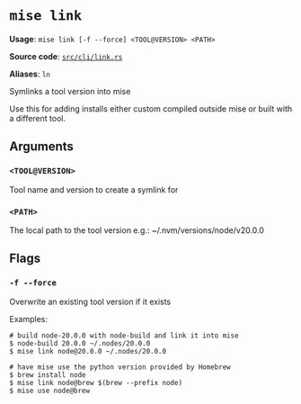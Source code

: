 # `mise link`

**Usage**: `mise link [-f --force] <TOOL@VERSION> <PATH>`

**Source code**: [`src/cli/link.rs`](https://github.com/jdx/mise/blob/main/src/cli/link.rs)

**Aliases**: `ln`

Symlinks a tool version into mise

Use this for adding installs either custom compiled outside mise or built with a different tool.

## Arguments

### `<TOOL@VERSION>`

Tool name and version to create a symlink for

### `<PATH>`

The local path to the tool version
e.g.: ~/.nvm/versions/node/v20.0.0

## Flags

### `-f --force`

Overwrite an existing tool version if it exists

Examples:

    # build node-20.0.0 with node-build and link it into mise
    $ node-build 20.0.0 ~/.nodes/20.0.0
    $ mise link node@20.0.0 ~/.nodes/20.0.0

    # have mise use the python version provided by Homebrew
    $ brew install node
    $ mise link node@brew $(brew --prefix node)
    $ mise use node@brew
